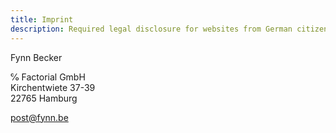 ```yaml
---
title: Imprint
description: Required legal disclosure for websites from German citizens.
---
```


Fynn Becker

℅ Factorial GmbH<br>
Kirchentwiete 37-39<br>
22765 Hamburg

[post@fynn.be](mailto:post@fynn.be)
